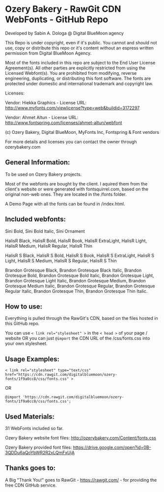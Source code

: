 # Ozery Bakery - RawGit CDN WebFonts - GitHub Repo

Developed by Sabin A. Dologa @ Digital BlueMoon agency

This Repo is under copyright, even if it's public. You cannot and should not use, copy or distribute this repo or it's content without an espress written permission from Digital BlueMoon Agency.

Most of the fonts included in this repo are subject to the End User License Agreement(s).
All other parties are explicitly restricted from using the Licensed Webfont(s).
You are prohibited from modifying, reverse engineering, duplicating, or distributing this font software.
The fonts are protected under domestic and international trademark and copyright law.

Licenses:

Vendor: Hiekka Graphics - License URL: http://www.myfonts.com/viewlicense?type=web&buildid=3172297

Vendor: Ahmet Altun - License URL: http://www.fontspring.com/licenses/ahmet-altun/webfont

(c) Ozery Bakery, Digital BlueMoon, MyFonts Inc, Fontspring & Font vendors

For more details and licenses you can contact the owner through ozerybakery.com

General Information:
-

To be used on Ozery Bakery projects.

Most of the webfonts are bought by the client. I aquired them from the client's website or were generated with fontsquirrel.com, based on the original non-web ones. They are located in the /fonts folder.

A Demo Page with all the fonts can be found in /index.html.

Included webfonts:
-

Sini Bold, Sini Bold Italic, Sini Ornament

HalisR Black, HalisR Bold, HalisR Book, HalisR ExtraLight, HalisR Light, HalisR Medium, HalisR Regular, HalisR Thin

HalisR S Black, HalisR S Bold, HalisR S Book, HalisR S ExtraLight, HalisR S Light, HalisR S Medium, HalisR S Regular, HalisR S Thin

Brandon Grotesque Black, Brandon Grotesque Black Italic, Brandon Grotesque Bold, Brandon Grotesque Bold Italic, Brandon Grotesque Light, Brandon Grotesque Light Italic, Brandon Grotesque Medium, Brandon Grotesque Medium Italic, Brandon Grotesque Regular, Brandon Grotesque Regular Italic, Brandon Grotesque Thin, Brandon Grotesque Thin Italic.

How to use:
-

Everything is pulled through the RawGit's CDN, based on the files hosted in this GitHub repo.

You can use <code>< link rel="stylesheet" ></code> in the <code>< head ></code> of your page / website OR you can just <code>@import</code> the CDN URL of the /css/fonts.css into your own stylesheet.

Usage Examples:
-

<pre><code>< link rel="stylesheet" type="text/css" href="https://cdn.rawgit.com/digitalbluemoon/ozery-fonts/1f9a0cc8/css/fonts.css" ></code></pre>

OR

<pre><code>@import 'https://cdn.rawgit.com/digitalbluemoon/ozery-fonts/1f9a0cc8/css/fonts.css';</code></pre>

Used Materials:
-

31 WebFonts included so far.

Ozery Bakery website font files: http://ozerybakery.com/Content/fonts.css

Ozery Bakery provided font files: https://drive.google.com/open?id=0B-3QDDu6aQoYbWR2R2xLQmFxUjA

Thanks goes to:
-

A Big "Thank You!" goes to RawGit - https://rawgit.com/ - for providing the free CDN GitHub service.